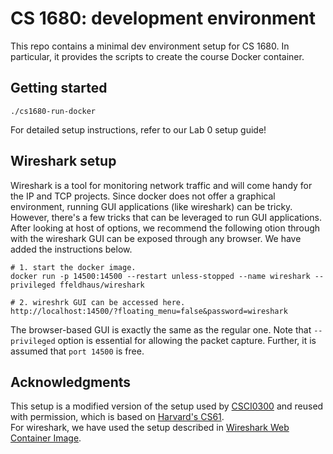 # CS 1680: development environment

This repo contains a minimal dev environment setup for CS 1680. In
particular, it provides the scripts to create the course Docker
container.

## Getting started

```
./cs1680-run-docker
```

For detailed setup instructions, refer to our Lab 0 setup guide!

## Wireshark setup

Wireshark is a tool for monitoring network traffic and will come handy for the IP and TCP projects. 
Since docker does not offer a graphical environment, running GUI applications (like wireshark) can be tricky.
However, there's a few tricks that can be leveraged to run GUI applications. After looking at  host of options, 
we recommend the following otion through with the wireshark GUI can be exposed through any browser. We have added 
the instructions below.

```
# 1. start the docker image. 
docker run -p 14500:14500 --restart unless-stopped --name wireshark --privileged ffeldhaus/wireshark

# 2. wireshrk GUI can be accessed here.
http://localhost:14500/?floating_menu=false&password=wireshark
```

The browser-based GUI is exactly the same as the regular one. Note that ```--privileged``` option is essential for allowing the packet capture. Further, it is assumed that ```port 14500``` is free.

## Acknowledgments

This setup is a modified version of the setup used by
[CSCI0300](https://cs.brown.edu/courses/csci0300) and reused with
permission, which is based on [Harvard's CS61](https://cs61.seas.harvard.edu/site/2021/).  
For wireshark, we have used the setup described in [Wireshark Web Container Image](https://github.com/ffeldhaus/docker-wireshark).
